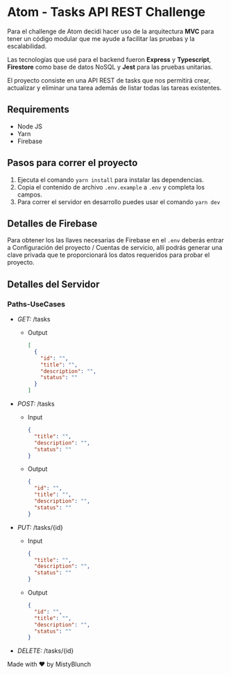 # Atom - Tasks API REST Challenge
Para el challenge de Atom decidí hacer uso de la arquitectura **MVC** para tener un código modular que me ayude a facilitar las pruebas y la escalabilidad.

Las tecnologías que usé para el backend fueron **Express** y **Typescript**, **Firestore** como base de datos NoSQL y **Jest** para las pruebas unitarias.

El proyecto consiste en una API REST de tasks que nos permitirá crear, actualizar y eliminar una tarea además de listar todas las tareas existentes.

## Requirements
- Node JS 
- Yarn
- Firebase

## Pasos para correr el proyecto
1. Ejecuta el comando `yarn install` para instalar las dependencias.
2. Copia el contenido de archivo `.env.example` a `.env` y completa los campos.
3. Para correr el servidor en desarrollo puedes usar el comando `yarn dev`

## Detalles de Firebase
Para obtener los las llaves necesarias de Firebase en el `.env` deberás entrar a Configuración del proyecto / Cuentas de servicio, allí podrás generar una clave privada que te proporcionará los datos requeridos para probar el proyecto.

## Detalles del Servidor

### Paths-UseCases

- _GET:_ /tasks

  - Output

    ```json
    [
      {
        "id": "",
        "title": "",
        "description": "",
        "status": ""
      }
    ]
    ```

- _POST:_ /tasks

  - Input

    ```json
    {
      "title": "",
      "description": "",
      "status": ""
    }
    ```

  - Output

    ```json
    {
      "id": "",
      "title": "",
      "description": "",
      "status": ""
    }
    ```

- _PUT:_ /tasks/{id}

  - Input

    ```json
    {
      "title": "",
      "description": "",
      "status": ""
    }
    ```

  - Output

    ```json
    {
      "id": "",
      "title": "",
      "description": "",
      "status": ""
    }
    ```

- _DELETE:_ /tasks/{id}



Made with ❤️ by MistyBlunch